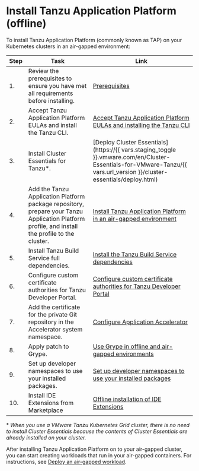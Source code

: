 # Install Tanzu Application Platform (offline)

To install Tanzu Application Platform (commonly known as TAP) on your Kubernetes
clusters in an air-gapped environment:

|Step|Task|Link|
|----|----|----|
|1.| Review the prerequisites to ensure you have met all requirements before installing. |[Prerequisites](../prerequisites.hbs.md)|
|2.| Accept Tanzu Application Platform EULAs and install the Tanzu CLI. |[Accept Tanzu Application Platform EULAs and installing the Tanzu CLI](../install-tanzu-cli.hbs.md)|
|3.| Install Cluster Essentials for Tanzu*. |[Deploy Cluster Essentials](https://{{ vars.staging_toggle }}.vmware.com/en/Cluster-Essentials-for-VMware-Tanzu/{{ vars.url_version }}/cluster-essentials/deploy.html)|
|4.| Add the Tanzu Application Platform package repository, prepare your Tanzu Application Platform profile, and install the profile to the cluster. |[Install Tanzu Application Platform in an air-gapped environment](profile.hbs.md)|
|5.| Install Tanzu Build Service full dependencies. |[Install the Tanzu Build Service dependencies](tbs-offline-install-deps.hbs.md)|
|6.| Configure custom certificate authorities for Tanzu Developer Portal. |[Configure custom certificate authorities for Tanzu Developer Portal](tap-gui-non-standard-certs-offline.hbs.md) |
|7.| Add the certificate for the private Git repository in the Accelerator system namespace. |[Configure Application Accelerator](./application-accelerator-configuration.hbs.md)|
|8.| Apply patch to Grype. |[Use Grype in offline and air-gapped environments](grype-offline-airgap.hbs.md)|
|9.| Set up developer namespaces to use your installed packages. |[Set up developer namespaces to use your installed packages](set-up-namespaces.hbs.md)|
|10.| Install IDE Extensions from Marketplace|[Offline installation of IDE Extensions](offline-ide-extensions.hbs.md)|

\* _When you use a VMware Tanzu Kubernetes Grid cluster, there is no need to install Cluster Essentials because the contents of Cluster Essentials are already installed on your cluster._

After installing Tanzu Application Platform on to your air-gapped cluster, you can start creating workloads that run in your air-gapped containers.
For instructions, see [Deploy an air-gapped workload](../getting-started/air-gap-workload.hbs.md).
